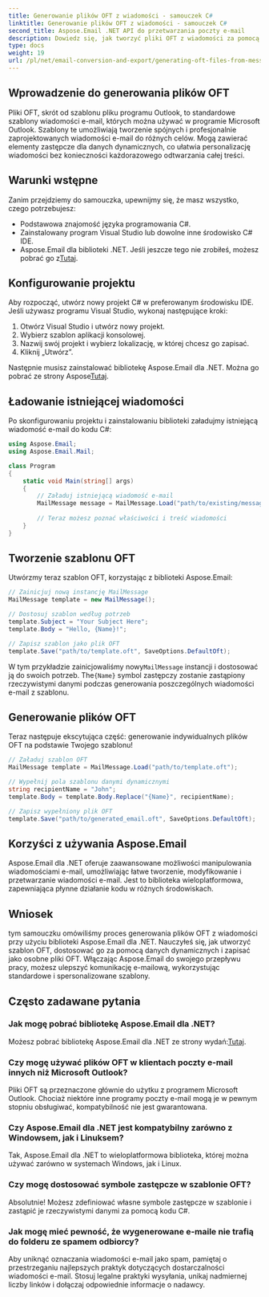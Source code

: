 ```yaml
---
title: Generowanie plików OFT z wiadomości - samouczek C#
linktitle: Generowanie plików OFT z wiadomości - samouczek C#
second_title: Aspose.Email .NET API do przetwarzania poczty e-mail
description: Dowiedz się, jak tworzyć pliki OFT z wiadomości za pomocą Aspose.Email dla .NET. Przewodnik krok po kroku z kodem źródłowym umożliwiający skuteczne generowanie szablonów wiadomości e-mail.
type: docs
weight: 19
url: /pl/net/email-conversion-and-export/generating-oft-files-from-messages-csharp-tutorial/
---
```


## Wprowadzenie do generowania plików OFT

Pliki OFT, skrót od szablonu pliku programu Outlook, to standardowe szablony wiadomości e-mail, których można używać w programie Microsoft Outlook. Szablony te umożliwiają tworzenie spójnych i profesjonalnie zaprojektowanych wiadomości e-mail do różnych celów. Mogą zawierać elementy zastępcze dla danych dynamicznych, co ułatwia personalizację wiadomości bez konieczności każdorazowego odtwarzania całej treści.

## Warunki wstępne

Zanim przejdziemy do samouczka, upewnijmy się, że masz wszystko, czego potrzebujesz:

- Podstawowa znajomość języka programowania C#.
- Zainstalowany program Visual Studio lub dowolne inne środowisko C# IDE.
-  Aspose.Email dla biblioteki .NET. Jeśli jeszcze tego nie zrobiłeś, możesz pobrać go z[Tutaj](https://releases.aspose.com/email/net).

## Konfigurowanie projektu

Aby rozpocząć, utwórz nowy projekt C# w preferowanym środowisku IDE. Jeśli używasz programu Visual Studio, wykonaj następujące kroki:

1. Otwórz Visual Studio i utwórz nowy projekt.
2. Wybierz szablon aplikacji konsolowej.
3. Nazwij swój projekt i wybierz lokalizację, w której chcesz go zapisać.
4. Kliknij „Utwórz”.

 Następnie musisz zainstalować bibliotekę Aspose.Email dla .NET. Można go pobrać ze strony Aspose[Tutaj](https://releases.aspose.com/email/net).

## Ładowanie istniejącej wiadomości

Po skonfigurowaniu projektu i zainstalowaniu biblioteki załadujmy istniejącą wiadomość e-mail do kodu C#:

```csharp
using Aspose.Email;
using Aspose.Email.Mail;

class Program
{
    static void Main(string[] args)
    {
        // Załaduj istniejącą wiadomość e-mail
        MailMessage message = MailMessage.Load("path/to/existing/message.eml");
        
        // Teraz możesz poznać właściwości i treść wiadomości
    }
}
```

## Tworzenie szablonu OFT

Utwórzmy teraz szablon OFT, korzystając z biblioteki Aspose.Email:

```csharp
// Zainicjuj nową instancję MailMessage
MailMessage template = new MailMessage();

// Dostosuj szablon według potrzeb
template.Subject = "Your Subject Here";
template.Body = "Hello, {Name}!";

// Zapisz szablon jako plik OFT
template.Save("path/to/template.oft", SaveOptions.DefaultOft);
```

 W tym przykładzie zainicjowaliśmy nowy`MailMessage` instancji i dostosować ją do swoich potrzeb. The`{Name}` symbol zastępczy zostanie zastąpiony rzeczywistymi danymi podczas generowania poszczególnych wiadomości e-mail z szablonu.

## Generowanie plików OFT

Teraz następuje ekscytująca część: generowanie indywidualnych plików OFT na podstawie Twojego szablonu!

```csharp
// Załaduj szablon OFT
MailMessage template = MailMessage.Load("path/to/template.oft");

// Wypełnij pola szablonu danymi dynamicznymi
string recipientName = "John";
template.Body = template.Body.Replace("{Name}", recipientName);

// Zapisz wypełniony plik OFT
template.Save("path/to/generated_email.oft", SaveOptions.DefaultOft);
```

## Korzyści z używania Aspose.Email

Aspose.Email dla .NET oferuje zaawansowane możliwości manipulowania wiadomościami e-mail, umożliwiając łatwe tworzenie, modyfikowanie i przetwarzanie wiadomości e-mail. Jest to biblioteka wieloplatformowa, zapewniająca płynne działanie kodu w różnych środowiskach.

## Wniosek

tym samouczku omówiliśmy proces generowania plików OFT z wiadomości przy użyciu biblioteki Aspose.Email dla .NET. Nauczyłeś się, jak utworzyć szablon OFT, dostosować go za pomocą danych dynamicznych i zapisać jako osobne pliki OFT. Włączając Aspose.Email do swojego przepływu pracy, możesz ulepszyć komunikację e-mailową, wykorzystując standardowe i spersonalizowane szablony.

## Często zadawane pytania

### Jak mogę pobrać bibliotekę Aspose.Email dla .NET?

 Możesz pobrać bibliotekę Aspose.Email dla .NET ze strony wydań:[Tutaj](https://releases.aspose.com/email/net).

### Czy mogę używać plików OFT w klientach poczty e-mail innych niż Microsoft Outlook?

Pliki OFT są przeznaczone głównie do użytku z programem Microsoft Outlook. Chociaż niektóre inne programy poczty e-mail mogą je w pewnym stopniu obsługiwać, kompatybilność nie jest gwarantowana.

### Czy Aspose.Email dla .NET jest kompatybilny zarówno z Windowsem, jak i Linuksem?

Tak, Aspose.Email dla .NET to wieloplatformowa biblioteka, której można używać zarówno w systemach Windows, jak i Linux.

### Czy mogę dostosować symbole zastępcze w szablonie OFT?

Absolutnie! Możesz zdefiniować własne symbole zastępcze w szablonie i zastąpić je rzeczywistymi danymi za pomocą kodu C#.

### Jak mogę mieć pewność, że wygenerowane e-maile nie trafią do folderu ze spamem odbiorcy?

Aby uniknąć oznaczania wiadomości e-mail jako spam, pamiętaj o przestrzeganiu najlepszych praktyk dotyczących dostarczalności wiadomości e-mail. Stosuj legalne praktyki wysyłania, unikaj nadmiernej liczby linków i dołączaj odpowiednie informacje o nadawcy.